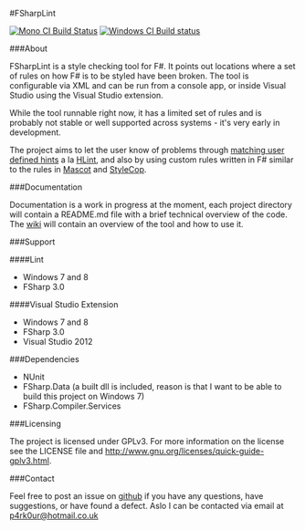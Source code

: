 #FSharpLint

[![Mono CI Build Status](https://travis-ci.org/duckmatt/FSharpLint.svg?branch=master "Build Status")](https://travis-ci.org/duckmatt/FSharpLint)
[![Windows CI Build status](https://ci.appveyor.com/api/projects/status/y720rs0ek67vxumf)](https://ci.appveyor.com/project/duckmatt/FSharpLint)

###About

FSharpLint is a style checking tool for F#. It points out locations where a set of rules on how F# is to be styled have been broken.
The tool is configurable via XML and can be run from a console app, or inside Visual Studio using the Visual Studio extension.

While the tool runnable right now, it has a limited set of rules and is probably not stable or well supported across systems - it's very early in development.

The project aims to let the user know of problems through [matching user defined hints](https://github.com/duckmatt/FSharpLint/wiki/Hints) a la [HLint](http://community.haskell.org/~ndm/hlint/), and also by using custom rules written in F# similar to the rules in [Mascot](http://mascot.x9c.fr/manual.html) and [StyleCop](http://stylecop.codeplex.com/).

###Documentation

Documentation is a work in progress at the moment, each project directory will contain a 
README.md file with a brief technical overview of the code. The [wiki](https://github.com/duckmatt/FSharpLint/wiki) 
will contain an overview of the tool and how to use it.

###Support

####Lint

* Windows 7 and 8
* FSharp 3.0

####Visual Studio Extension

* Windows 7 and 8
* FSharp 3.0
* Visual Studio 2012

###Dependencies

* NUnit
* FSharp.Data (a built dll is included, reason is that I want to be able to build this project on Windows 7)
* FSharp.Compiler.Services

###Licensing

The project is licensed under GPLv3. For more information on the license see the LICENSE file and http://www.gnu.org/licenses/quick-guide-gplv3.html.

###Contact

Feel free to post an issue on [github](https://github.com/duckmatt/FSharpLint/issues) if you have any questions, have suggestions, or have found a defect.
Aslo I can be contacted via email at [p4rk0ur@hotmail.co.uk](mailto:p4rk0ur@hotmail.co.uk)
